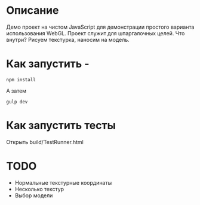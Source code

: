 # Описание

Демо проект на чистом JavaScript для демонстрации простого варианта использования WebGL.
Проект служит для шпаргалочных целей. Что внутри? Рисуем текстурка, наносим на модель.

# Как запустить -

    npm install

А затем

    gulp dev

# Как запустить тесты

Открыть build/TestRunner.html

# TODO

- Нормальные текстурные координаты
- Несколько текстур
- Выбор модели